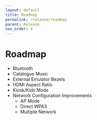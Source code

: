 ```yaml
---
layout: default
title: Roadmap
permalink: /release/roadmap
parent: Release
nav_order: 4
---
```


# Roadmap
- Bluetooth
- Catalogue Music
- External Emulator Bezels
- HDMI Aspect Ratio
- Kiosk/Kids Mode
- Network Configuration Improvements
  - AP Mode 
  - Direct WPA3
  - Multiple Network